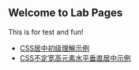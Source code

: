 ## Welcome to Lab Pages
This is for test and fun! 
- [CSS居中初级理解示例](https://xxholic.github.io/lab/lab-css/css-center.html)
- [CSS不定宽高元素水平垂直居中示例](https://xxholic.github.io/lab/lab-css/css-center-auto.html)